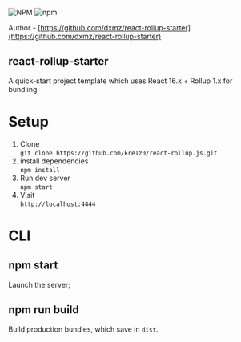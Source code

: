 ![NPM](https://img.shields.io/npm/l/react-rollup-starter.svg?style=popout) ![npm](https://img.shields.io/npm/v/react-rollup-starter.svg?style=flat-square)

Author - [https://github.com/dxmz/react-rollup-starter](https://github.com/dxmz/react-rollup-starter)
## react-rollup-starter

A quick-start project template which uses React 16.x + Rollup 1.x for bundling

# Setup  
1. Clone  
`git clone https://github.com/kre1z0/react-rollup.js.git`  
2. install dependencies  
`npm install`  
3. Run dev server  
`npm start`  
4. Visit  
`http://localhost:4444`

# CLI
## npm start
Launch the server;

## npm run build
Build production bundles, which save in `dist`. 
